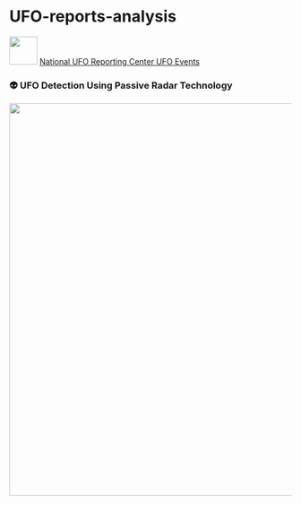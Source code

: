 # UFO-reports-analysis

<img src="https://user-images.githubusercontent.com/51888893/214579170-655f6f41-fcfe-4c71-8e92-fde60d6fa111.png" width=50px> [National UFO Reporting Center UFO Events](https://nuforc.org/databank/)

### 👽 UFO Detection Using Passive Radar Technology

<img src="https://user-images.githubusercontent.com/51888893/214578847-5119f64d-188c-4f6d-829c-e2237ea95a30.png" width=700px>

